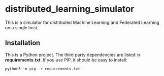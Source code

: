 # distributed_learning_simulator

This is a simulator for distributed Machine Learning and Federated Learning on a single host.

## Installation

This is a Python project. The third party dependencies are listed in **requirements.txt**. If you use PIP, it should be easy to install:

```
python3 -m pip -r requirements.txt
```
